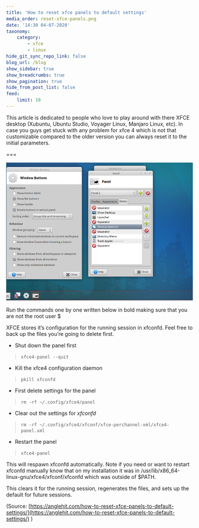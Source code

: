 ```yaml
---
title: 'How to reset xfce panels to default settings'
media_order: reset-xfce-panels.png
date: '14:30 04-07-2020'
taxonomy:
    category:
        - xfce
        - linux
hide_git_sync_repo_link: false
blog_url: /blog
show_sidebar: true
show_breadcrumbs: true
show_pagination: true
hide_from_post_list: false
feed:
    limit: 10
---
```


This article is dedicated to people who love to play around with there XFCE desktop (Xubuntu, Ubuntu Studio, Voyager Linux, Manjaro Linux, etc). In case you guys get stuck with any problem for xfce 4 which is not that customizable compared to the older version you can always reset it to the initial parameters.

===

![](reset-xfce-panels.png)

Run the commands one by one written below in bold making sure that you are not the root user $

XFCE stores it’s configuration for the running session in xfconfd. Feel free to back up the files you’re going to delete first.

* Shut down the panel first

>     xfce4-panel --quit

* Kill the xfce4 configuration daemon

>     pkill xfconfd
    
* First delete settings for the panel

>     rm -rf ~/.config/xfce4/panel
    
* Clear out the settings for _xfconfd_

>     rm -rf ~/.config/xfce4/xfconf/xfce-perchannel-xml/xfce4-panel.xml
    
* Restart the panel

>     xfce4-panel
    
This will respawn xfconfd automatically. Note if you need or want to restart xfconfd manually know that on my installation it was in /usr/lib/x86_64-linux-gnu/xfce4/xfconf/xfconfd which was outside of $PATH.

This clears it for the running session, regenerates the files, and sets up the default for future sessions.

 (Source: [https://anglehit.com/how-to-reset-xfce-panels-to-default-settings/](https://anglehit.com/how-to-reset-xfce-panels-to-default-settings/) )





